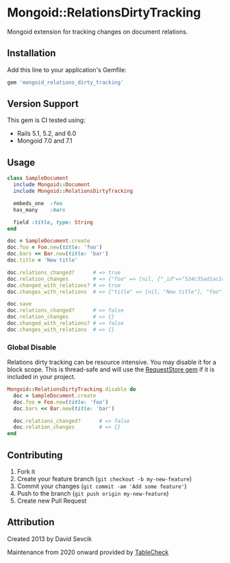 # Mongoid::RelationsDirtyTracking

Mongoid extension for tracking changes on document relations.

## Installation

Add this line to your application's Gemfile:

```ruby
gem 'mongoid_relations_dirty_tracking'
```

## Version Support

This gem is CI tested using:

- Rails 5.1, 5.2, and 6.0
- Mongoid 7.0 and 7.1

## Usage

```ruby
class SampleDocument
  include Mongoid::Document
  include Mongoid::RelationsDirtyTracking

  embeds_one  :foo
  has_many    :bars

  field :title, type: String
end

doc = SampleDocument.create
doc.foo = Foo.new(title: 'foo')
doc.bars << Bar.new(title: 'bar')
doc.title = 'New title'

doc.relations_changed?      # => true
doc.relation_changes        # => {"foo" => [nil, {"_id"=>"524c35ad1ac1c23084000040", "title" => "foo"}], "bars" => [nil, [{"_id"=>"524c35ad1ac1c23084000083"}]]}
doc.changed_with_relations? # => true
doc.changes_with_relations  # => {"title" => [nil, "New title"], "foo" => [nil, {"_id"=>"524c35ad1ac1c23084000040", "title" => "foo"}], "bars" => [nil, [{"_id"=>"524c35ad1ac1c23084000083"}]]}

doc.save
doc.relations_changed?      # => false
doc.relation_changes        # => {}
doc.changed_with_relations? # => false
doc.changes_with_relations  # => {}
```

### Global Disable

Relations dirty tracking can be resource intensive.
You may disable it for a block scope. This is thread-safe
and will use the [RequestStore gem](https://github.com/steveklabnik/request_store)
if it is included in your project.

```ruby
Mongoid::RelationsDirtyTracking.disable do
  doc = SampleDocument.create
  doc.foo = Foo.new(title: 'foo')
  doc.bars << Bar.new(title: 'bar')

  doc.relations_changed?      # => false
  doc.relation_changes        # => {}
end
```

## Contributing

1. Fork it
2. Create your feature branch (`git checkout -b my-new-feature`)
3. Commit your changes (`git commit -am 'Add some feature'`)
4. Push to the branch (`git push origin my-new-feature`)
5. Create new Pull Request

## Attribution

Created 2013 by David Sevcik

Maintenance from 2020 onward provided by [TableCheck](https://www.tablecheck.com/en/company/)
